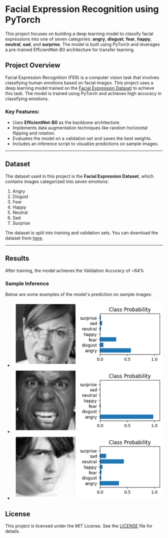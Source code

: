 # Facial Expression Recognition using PyTorch

This project focuses on building a deep learning model to classify facial expressions into one of seven categories: **angry**, **disgust**, **fear**, **happy**, **neutral**, **sad**, and **surprise**. The model is built using PyTorch and leverages a pre-trained EfficientNet-B0 architecture for transfer learning.

## Project Overview
Facial Expression Recognition (FER) is a computer vision task that involves classifying human emotions based on facial images. This project uses a deep learning model trained on the [Facial Expression Dataset](https://www.kaggle.com/datasets/jonathanoheix/face-expression-recognition-dataset) to achieve this task. The model is trained using PyTorch and achieves high accuracy in classifying emotions.

### Key Features:
- Uses **EfficientNet-B0** as the backbone architecture.
- Implements data augmentation techniques like random horizontal flipping and rotation.
- Evaluates the model on a validation set and saves the best weights.
- Includes an inference script to visualize predictions on sample images.

---

## Dataset
The dataset used in this project is the **Facial Expression Dataset**, which contains images categorized into seven emotions:
1. Angry
2. Disgust
3. Fear
4. Happy
5. Neutral
6. Sad
7. Surprise

The dataset is split into training and validation sets. You can download the dataset from [here](https://www.kaggle.com/datasets/jonathanoheix/face-expression-recognition-dataset).

---

## Results
After training, the model achieves the Validation Accuracy of ~64%

### Sample Inference
Below are some examples of the model's prediction on sample images:
- ![Image](https://github.com/Baneet2s/Facial-Expression-Recognition-with-PyTorch/blob/main/Sample%201.png)
- ![Image](https://github.com/Baneet2s/Facial-Expression-Recognition-with-PyTorch/blob/main/Sample%202.png)
- ![Image](https://github.com/Baneet2s/Facial-Expression-Recognition-with-PyTorch/blob/main/Sample%203.png)

## License
This project is licensed under the MIT License. See the [LICENSE](LICENSE) file for details.
